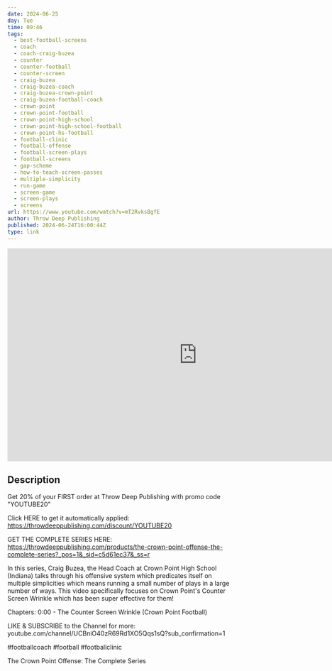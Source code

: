 ```yaml
---
date: 2024-06-25
day: Tue
time: 09:46
tags:
  - best-football-screens
  - coach
  - coach-craig-buzea
  - counter
  - counter-football
  - counter-screen
  - craig-buzea
  - craig-buzea-coach
  - craig-buzea-crown-point
  - craig-buzea-football-coach
  - crown-point
  - crown-point-football
  - crown-point-high-school
  - crown-point-high-school-football
  - crown-point-hs-football
  - football-clinic
  - football-offense
  - football-screen-plays
  - football-screens
  - gap-scheme
  - how-to-teach-screen-passes
  - multiple-simplicity
  - run-game
  - screen-game
  - screen-plays
  - screens
url: https://www.youtube.com/watch?v=mT2RvksBgfE
author: Throw Deep Publishing
published: 2024-06-24T16:00:44Z
type: link
---
```


<iframe width="854" height="480" src="https://www.youtube.com/embed/mT2RvksBgfE" frameborder="0" allowfullscreen></iframe>

## Description
Get 20% of your FIRST order at Throw Deep Publishing with promo code "YOUTUBE20"

Click HERE to get it automatically applied: https://throwdeeppublishing.com/discount/YOUTUBE20

GET THE COMPLETE SERIES HERE: https://throwdeeppublishing.com/products/the-crown-point-offense-the-complete-series?_pos=1&_sid=c5d61ec37&_ss=r

In this series, Craig Buzea, the Head Coach at Crown Point High School (Indiana) talks through his offensive system which predicates itself on multiple simplicities which means running a small number of plays in a large number of ways. This video specifically focuses on Crown Point's Counter Screen Wrinkle which has been super effective for them!

Chapters: 
0:00 - The Counter Screen Wrinkle (Crown Point Football)

LIKE & SUBSCRIBE to the Channel for more: youtube.com/channel/UCBniO40zR69Rd1XO5Qqs1sQ?sub_confirmation=1

#footballcoach #football #footballclinic

The Crown Point Offense: The Complete Series